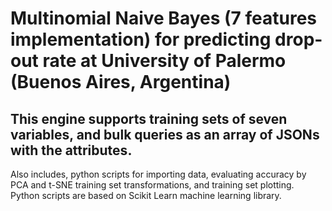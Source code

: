 # Multinomial Naive Bayes (7 features implementation) for predicting drop-out rate at University of Palermo (Buenos Aires, Argentina)

## This engine supports training sets of seven variables, and bulk queries as an array of JSONs with the attributes.

Also includes, python scripts for importing data, evaluating accuracy by PCA and t-SNE training set transformations, and training set plotting. Python scripts are based on Scikit Learn machine learning library.

